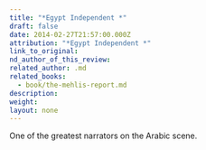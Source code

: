 ```yaml
---
title: "*Egypt Independent *"
draft: false
date: 2014-02-27T21:57:00.000Z
attribution: "*Egypt Independent *"
link_to_original:
nd_author_of_this_review:
related_author: .md
related_books:
  - book/the-mehlis-report.md
description:
weight:
layout: none
---
```

One of the greatest narrators on the Arabic scene.

